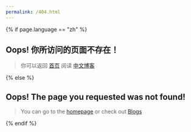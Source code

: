 ```yaml
---
permalink: /404.html
---
```


{% if page.language == "zh" %}

## Oops! 你所访问的页面不存在！
> 你可以返回 [首页](https://spacevim.org/cn/) 阅读 [中文博客](https://spacevim.org/cn/blog/)

{% else %}

## Oops! The page you requested was not found!
> You can go to the [homepage](https://spacevim.org) or check out [Blogs](https://spacevim.org/blog/)

{% endif %}

